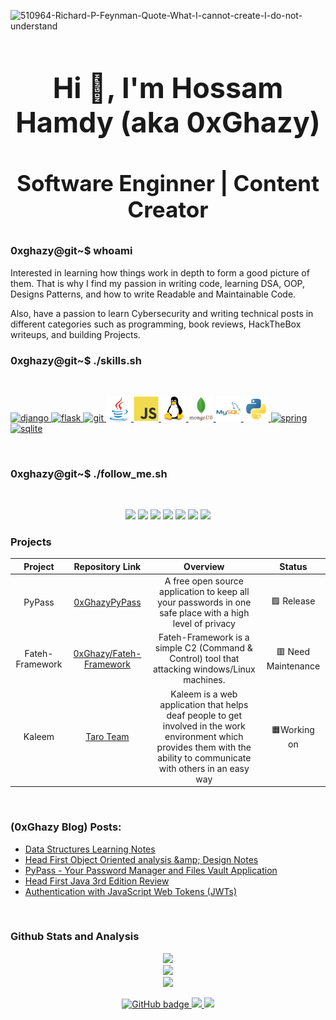 
![510964-Richard-P-Feynman-Quote-What-I-cannot-create-I-do-not-understand](https://user-images.githubusercontent.com/60070427/187035212-5189553a-cbc8-476f-a220-b8a995d5685b.jpg)

<div align="center" style="font-size:30px">

## Hi 👋, I'm Hossam Hamdy (aka 0xGhazy)

### Software Enginner | Content Creator

</div>




### 0xghazy@git~$ whoami
Interested in learning how things work in depth to form a good picture of them.
That is why I find my passion in writing code, learning DSA, OOP, Designs Patterns, and how to write Readable and Maintainable Code.

Also, have a passion to learn Cybersecurity and writing technical posts in different categories such as programming, book reviews, HackTheBox writeups, and building Projects.
<br>

### 0xghazy@git~$ ./skills.sh

<div align="center">   
<br>
<p align="left"> <a href="https://www.djangoproject.com/" target="_blank" rel="noreferrer"> <img src="https://cdn.worldvectorlogo.com/logos/django.svg" alt="django" width="40" height="40"/> </a> <a href="https://flask.palletsprojects.com/" target="_blank" rel="noreferrer"> <img src="https://www.vectorlogo.zone/logos/pocoo_flask/pocoo_flask-icon.svg" alt="flask" width="40" height="40"/> </a> <a href="https://git-scm.com/" target="_blank" rel="noreferrer"> <img src="https://www.vectorlogo.zone/logos/git-scm/git-scm-icon.svg" alt="git" width="40" height="40"/> </a> <a href="https://www.java.com" target="_blank" rel="noreferrer"> <img src="https://raw.githubusercontent.com/devicons/devicon/master/icons/java/java-original.svg" alt="java" width="40" height="40"/> </a> <a href="https://developer.mozilla.org/en-US/docs/Web/JavaScript" target="_blank" rel="noreferrer"> <img src="https://raw.githubusercontent.com/devicons/devicon/master/icons/javascript/javascript-original.svg" alt="javascript" width="40" height="40"/> </a> <a href="https://www.linux.org/" target="_blank" rel="noreferrer"> <img src="https://raw.githubusercontent.com/devicons/devicon/master/icons/linux/linux-original.svg" alt="linux" width="40" height="40"/> </a> <a href="https://www.mongodb.com/" target="_blank" rel="noreferrer"> <img src="https://raw.githubusercontent.com/devicons/devicon/master/icons/mongodb/mongodb-original-wordmark.svg" alt="mongodb" width="40" height="40"/> </a> <a href="https://www.mysql.com/" target="_blank" rel="noreferrer"> <img src="https://raw.githubusercontent.com/devicons/devicon/master/icons/mysql/mysql-original-wordmark.svg" alt="mysql" width="40" height="40"/> </a> <a href="https://www.python.org" target="_blank" rel="noreferrer"> <img src="https://raw.githubusercontent.com/devicons/devicon/master/icons/python/python-original.svg" alt="python" width="40" height="40"/> </a> <a href="https://spring.io/" target="_blank" rel="noreferrer"> <img src="https://www.vectorlogo.zone/logos/springio/springio-icon.svg" alt="spring" width="40" height="40"/> </a> <a href="https://www.sqlite.org/" target="_blank" rel="noreferrer"> <img src="https://www.vectorlogo.zone/logos/sqlite/sqlite-icon.svg" alt="sqlite" width="40" height="40"/> </a> </p>
<br>
</div>

### 0xghazy@git~$ ./follow_me.sh

<!-- My Accounts Links -->
<div align="center"><br>

<a href="https://twitter.com/0xGhazy" target="_blank"><img src="https://img.shields.io/badge/Twitter-1DA1F2?style=for-the-badge&logo=twitter&logoColor=white"></a>
<a href="https://ar.quora.com/profile/Hossam-Hamdy" target="_blank"><img src="https://img.shields.io/badge/Quora-%23B92B27.svg?&style=for-the-badge&logo=Quora&logoColor=white"></a>
<a href="https://www.linkedin.com/in/h0ssamhamdy/" target="_blank"><img src="https://img.shields.io/badge/LinkedIn-0077B5?style=for-the-badge&logo=linkedin&logoColor=white"></a>
<a href="https://web.facebook.com/0xGhazy" target="_blank"><img src="https://img.shields.io/badge/Facebook-1877F2?style=for-the-badge&logo=facebook&logoColor=white"></a>
<a href="https://github.com/0xGhazy" target="_blank"><img src="https://img.shields.io/badge/GitHub-100000?style=for-the-badge&logo=github&logoColor=white"></a>
<a href="https://0xghazy.wordpress.com/" target="_blank"><img src="https://img.shields.io/badge/Wordpress-21759B?style=for-the-badge&logo=wordpress&logoColor=white"></a>
<a href="https://www.youtube.com/c/HossamHamdy0xGhazy" target="_blank"><img src="https://img.shields.io/badge/YouTube-FF0000?style=for-the-badge&logo=youtube&logoColor=white"></a>

</div>


### Projects

<div align="center">

|  Project                      |  Repository Link                                    | Overview | Status |
| :-------------:               | :-------------:                                     | :------: | :---:  |
|  PyPass               | [0xGhazyPyPass](https://github.com/0xGhazy/PyPass) | A free open source application to keep all your passwords in one safe place with a high level of privacy| 🟩 Release |
|  Fateh-Framework      | [0xGhazy/Fateh-Framework](https://github.com/0xGhazy/Fateh-Framework)| Fateh-Framework is a simple C2 (Command & Control) tool that attacking windows/Linux machines.|🟥 Need Maintenance |
|  Kaleem      | [Taro Team](https://github.com/Taro-Graduation-Project) | Kaleem is a web application that helps deaf people to get involved in the work environment which provides them with the ability to communicate with others in an easy way| 🟧Working on |

</div><br>

### (0xGhazy Blog) Posts:
<!-- BLOG-POST-LIST:START -->
- [Data Structures Learning Notes](https://0xghazy.github.io/learning%20notes/Data-Structures-Learning-Notes/)
- [Head First Object Oriented analysis &amp;amp; Design Notes](https://0xghazy.github.io/learning%20notes/Head-First-Object-Oriented-Analysis-and-Design-Book/)
- [PyPass - Your Password Manager and Files Vault Application](https://0xghazy.github.io/projects/PyPass-Password-Manager-Application/)
- [Head First Java 3rd Edition Review](https://0xghazy.github.io/reviews/Head-First-Java-3rd-Edition-Review/)
- [Authentication with JavaScript Web Tokens &lpar;JWTs&rpar;](https://0xghazy.github.io/graduation%20project%20diary/Authentication-with-JavaScript-Web-Tokens-(JWTs)/)
<!-- BLOG-POST-LIST:END -->

<br>

### Github Stats and Analysis

<!-- Github Stats -->
<p align="center">
<img width = "60%" src="https://github-readme-stats.vercel.app/api/top-langs/?username=0xGhazy&show_icons=true&theme=tokyonight" /><br>
<img width = "60%" src="https://github-readme-stats.vercel.app/api?username=0xGhazy&show_icons=true&theme=tokyonight" /><br>
<img width = "60%" src="https://github-readme-streak-stats.herokuapp.com/?user=0xGhazy&theme=tokyonight" /> <br/>


<!-- Followers Counter-->
<div align="center">
<a href="https://github.com/0xGhazy?tab=followers">
<img src="https://img.shields.io/github/followers/0xGhazy?label=Followers&logo=GitHub&style=for-the-badge" alt="GitHub badge" >
<img src="https://img.shields.io/twitter/follow/0xGhazy?label=Twitter&logo=twitter&style=for-the-badge" />
<img src="https://img.shields.io/youtube/channel/subscribers/UCePX533CZyOpMyGGZqxJtAg?style=for-the-badge">
</div>
